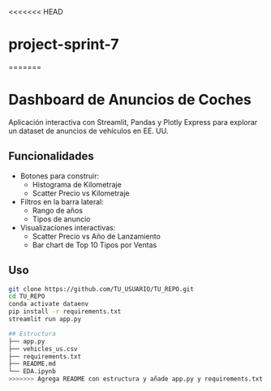 <<<<<<< HEAD
# project-sprint-7
=======
# Dashboard de Anuncios de Coches

Aplicación interactiva con Streamlit, Pandas y Plotly Express para explorar un
dataset de anuncios de vehículos en EE. UU.

## Funcionalidades

- Botones para construir:
  - Histograma de Kilometraje
  - Scatter Precio vs Kilometraje
- Filtros en la barra lateral:
  - Rango de años
  - Tipos de anuncio
- Visualizaciones interactivas:
  - Scatter Precio vs Año de Lanzamiento
  - Bar chart de Top 10 Tipos por Ventas

## Uso

```bash
git clone https://github.com/TU_USUARIO/TU_REPO.git
cd TU_REPO
conda activate dataenv
pip install -r requirements.txt
streamlit run app.py

## Estructura
├── app.py
├── vehicles_us.csv
├── requirements.txt
├── README.md
└── EDA.ipynb
>>>>>>> Agrega README con estructura y añade app.py y requirements.txt
